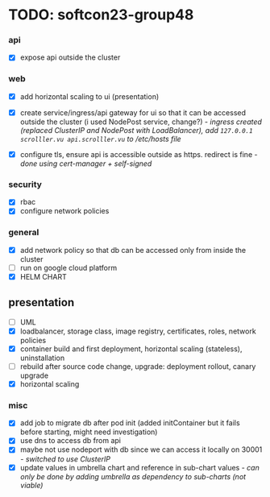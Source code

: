 # TODO: softcon23-group48

### api

- [x] expose api outside the cluster

### web

- [x] add horizontal scaling to ui (presentation)
- [x] create service/ingress/api gateway for ui so that it can be accessed outside the cluster (i used NodePost service, change?) - _ingress created (replaced ClusterIP and NodePost with LoadBalancer), add `127.0.0.1 scrolller.vu api.scrolller.vu` to /etc/hosts file_

- [x] configure tls, ensure api is accessible outside as https. redirect is fine - _done using cert-manager + self-signed_

### security

- [x] rbac
- [x] configure network policies

### general

- [x] add network policy so that db can be accessed only from inside the cluster
- [ ] run on google cloud platform
- [x] HELM CHART

## presentation

- [ ] UML
- [x] loadbalancer, storage class, image registry, certificates, roles, network policies
- [x] container build and first deployment, horizontal scaling (stateless), uninstallation
- [ ] rebuild after source code change, upgrade: deployment rollout, canary upgrade
- [x] horizontal scaling

### misc

- [x] add job to migrate db after pod init (added initContainer but it fails before starting, might need investigation)
- [x] use dns to access db from api
- [x] maybe not use nodeport with db since we can access it locally on 30001 - _switched to use ClusterIP_
- [x] update values in umbrella chart and reference in sub-chart values - _can only be done by adding umbrella as dependency to sub-charts (not viable)_
